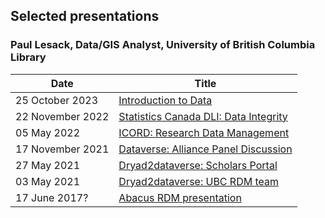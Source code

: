 ## Selected presentations 
### Paul Lesack, Data/GIS Analyst, University of British Columbia Library

|Date|Title|
|--------|-------|
|25 October 2023|[Introduction to Data](html/2023-10-25_Intro_Data.html)|
|22 November 2022|[Statistics Canada DLI: Data Integrity](html/2022-11-22_Data_Integrity.html)|
|05 May 2022|[ICORD: Research Data Management](html/2022-05-05_ICORD_RDM.html)|
|17 November 2021|[Dataverse: Alliance Panel Discussion](html/2021-11-17_DataversePanel.html)|
|27 May 2021| [Dryad2dataverse: Scholars Portal](html/2021-05-27-_d2d_ScholarsPortal.html)|
|03 May 2021| [Dryad2dataverse: UBC RDM team](html/2021-05-03_d2d_UBCRDM.html)|
|17 June 2017?|[Abacus RDM presentation](html/2017-06-17_x_AbacusRDM_Presentation.html)|


